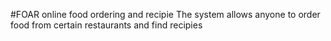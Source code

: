 #FOAR online food ordering and recipie
The system allows anyone to order food from certain restaurants and find recipies